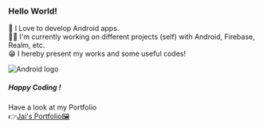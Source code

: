 ### Hello World!

<!--
**jaikeerthick/jaikeerthick** is a ✨ _special_ ✨ repository because its `README.md` (this file) appears on your GitHub profile.

Here are some ideas to get you started:

- 🔭 I’m currently working on ...
- 🌱 I’m currently learning ...
- 👯 I’m looking to collaborate on ...
- 🤔 I’m looking for help with ...
- 💬 Ask me about ...
- 📫 How to reach me: ...
- 😄 Pronouns: ...
- ⚡ Fun fact: ...
-->
📲 I Love to develop Android apps.<br/>
👨‍💻 I'm currently working on different projects (self) with Android, Firebase, Realm, etc.<br/>
😁 I hereby present my works and some useful codes!

![Android logo](https://encrypted-tbn0.gstatic.com/images?q=tbn%3AANd9GcQfoKLE4bbbdkEnJpoeyShu-uYQxrtlqdx5Xw&usqp=CAU)
##### Happy Coding !


Have a look at my Portfolio <br/>
👉[Jai's Portfolio🖼️](https://jaikeerthick-portfolio.blogspot.com/?m=1)
